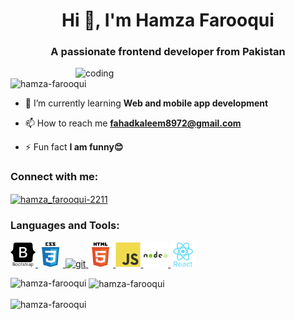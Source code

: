 <h1 align="center">Hi 👋, I'm Hamza Farooqui</h1>
<h3 align="center">A passionate frontend developer from Pakistan</h3>
<img align="right" alt="coding"width="400"
src=https://user-images.githubusercontent.com/55389276/140866485-8fb1c876-9a8f-4d6a-98dc-08c4981eaf70.gif
<p align="left"> <img src="https://komarev.com/ghpvc/?username=hamza-farooqui&label=Profile%20views&color=0e75b6&style=flat" alt="hamza-farooqui" /> </p>

- 🌱 I’m currently learning **Web and mobile app development**

- 📫 How to reach me **fahadkaleem8972@gmail.com**

- ⚡ Fun fact **I am funny😊**

<h3 align="left">Connect with me:</h3>
<p align="left">
<a href="https://instagram.com/hamza_farooqui-2211" target="blank"><img align="center" src="https://raw.githubusercontent.com/rahuldkjain/github-profile-readme-generator/master/src/images/icons/Social/instagram.svg" alt="hamza_farooqui-2211" height="30" width="40" /></a>
</p>

<h3 align="left">Languages and Tools:</h3>
<p align="left"> <a href="https://getbootstrap.com" target="_blank" rel="noreferrer"> <img src="https://raw.githubusercontent.com/devicons/devicon/master/icons/bootstrap/bootstrap-plain-wordmark.svg" alt="bootstrap" width="40" height="40"/> </a> <a href="https://www.w3schools.com/css/" target="_blank" rel="noreferrer"> <img src="https://raw.githubusercontent.com/devicons/devicon/master/icons/css3/css3-original-wordmark.svg" alt="css3" width="40" height="40"/> </a> <a href="https://git-scm.com/" target="_blank" rel="noreferrer"> <img src="https://www.vectorlogo.zone/logos/git-scm/git-scm-icon.svg" alt="git" width="40" height="40"/> </a> <a href="https://www.w3.org/html/" target="_blank" rel="noreferrer"> <img src="https://raw.githubusercontent.com/devicons/devicon/master/icons/html5/html5-original-wordmark.svg" alt="html5" width="40" height="40"/> </a> <a href="https://developer.mozilla.org/en-US/docs/Web/JavaScript" target="_blank" rel="noreferrer"> <img src="https://raw.githubusercontent.com/devicons/devicon/master/icons/javascript/javascript-original.svg" alt="javascript" width="40" height="40"/> </a> <a href="https://nodejs.org" target="_blank" rel="noreferrer"> <img src="https://raw.githubusercontent.com/devicons/devicon/master/icons/nodejs/nodejs-original-wordmark.svg" alt="nodejs" width="40" height="40"/> </a> <a href="https://reactjs.org/" target="_blank" rel="noreferrer"> <img src="https://raw.githubusercontent.com/devicons/devicon/master/icons/react/react-original-wordmark.svg" alt="react" width="40" height="40"/> </a> </p>

<p><img align="left" src="https://github-readme-stats.vercel.app/api/top-langs?username=hamza-farooqui&show_icons=true&locale=en&layout=compact" alt="hamza-farooqui" /></p>

<p>&nbsp;<img align="center" src="https://github-readme-stats.vercel.app/api?username=hamza-farooqui&show_icons=true&locale=en" alt="hamza-farooqui" /></p>

<p><img align="center" src="https://github-readme-streak-stats.herokuapp.com/?user=hamza-farooqui&" alt="hamza-farooqui" /></p>

